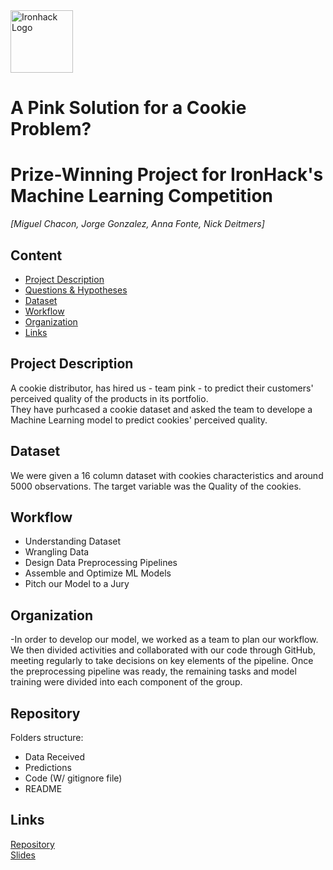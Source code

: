 <img src="https://bit.ly/2VnXWr2" alt="Ironhack Logo" width="100"/>

# A Pink Solution for a Cookie Problem? <br> 

# Prize-Winning Project for IronHack's Machine Learning Competition
*[Miguel Chacon, Jorge Gonzalez, Anna Fonte, Nick Deitmers]*

## Content
- [Project Description](#project-description)
- [Questions & Hypotheses](#questions-hypotheses)
- [Dataset](#dataset)
- [Workflow](#workflow)
- [Organization](#organization)
- [Links](#links)

## Project Description

A cookie distributor, has hired us - team pink - to predict their customers' perceived quality of the products in its portfolio. <br> They have purhcased a cookie dataset and asked the team to develope a Machine Learning model to predict cookies' perceived quality.

## Dataset

We were given a 16 column dataset with cookies characteristics and around 5000 observations. The target variable was the Quality of the cookies.

## Workflow
- Understanding Dataset
- Wrangling Data
- Design Data Preprocessing Pipelines
- Assemble and Optimize ML Models
- Pitch our Model to a Jury


## Organization

-In order to develop our model, we worked as a team to plan our workflow. We then divided activities and collaborated with our code through GitHub, meeting regularly to take decisions on key elements of the pipeline.
Once the preprocessing pipeline was ready, the remaining tasks and model training were divided into each component of the group.

## Repository

Folders structure:
- Data Received
- Predictions
- Code (W/ gitignore file)
- README 
 
## Links


[Repository](https://github.com/Jyu-as) <br>
[Slides](https://docs.google.com/presentation/d/18frdG9bB1sB6bIpgGy9Ig65OMHCl_X_GFGYrGOXZ6To/edit#slide=id.ga809319489_4_28)    
